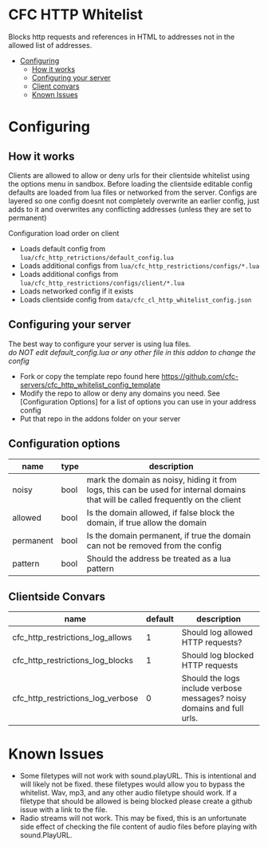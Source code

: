 # CFC HTTP Whitelist
Blocks http requests and references in HTML to addresses not in the allowed list of addresses.

* [Configuring](#configuring)
  * [How it works](##how-it-works)
  * [Configuring your server](##configuring-your-server)
  * [Client convars](##clientside-convars)
  * [Known Issues](#known-issues)

# Configuring 
## How it works
Clients are allowed to allow or deny urls for their clientside whitelist using the options menu in sandbox. Before loading the clientside editable config defaults are loaded from lua files or networked from the server.
Configs are layered so one config doesnt not completely overwrite an earlier config, just adds to it and overwrites any conflicting addresses (unless they are set to permanent)

Configuration load order on client
- Loads default config from `lua/cfc_http_retrictions/default_config.lua`
- Loads additional configs from `lua/cfc_http_restrictions/configs/*.lua`
- Loads additional configs from `lua/cfc_http_restrictions/configs/client/*.lua`
- Loads networked config if it exists
- Loads clientside config from `data/cfc_cl_http_whitelist_config.json`

## Configuring your server
The best way to configure your server is using lua files.   
*do NOT edit default_config.lua or any other file in this addon to change the config*

- Fork or copy the template repo found here https://github.com/cfc-servers/cfc_http_whitelist_config_template
- Modify the repo to allow or deny any domains you need. See [Configuration Options] for a list of options you can use in your address config 
- Put that repo in the addons folder on your server


## Configuration options
| name | type | description |
| ----- | ---- | --------------------------------------------------------------------------------------------------------------------------------- |
| noisy | bool | mark the domain as noisy, hiding it from logs, this can be used for internal domains that will be called frequently on the client |
| allowed|bool| Is the domain allowed, if false block the domain, if true allow the domain |
|permanent|bool|Is the domain permanent, if true the domain can not be removed from the config| 
|pattern|bool|Should the address be treated as a lua pattern|

## Clientside Convars
| name | default | description |
| ---- | ------- | ----------- |
| cfc_http_restrictions_log_allows | 1 | Should log allowed HTTP requests? |
| cfc_http_restrictions_log_blocks | 1 | Should log blocked HTTP requests |
| cfc_http_restrictions_log_verbose | 0 | Should the logs include verbose messages? noisy domains and full urls. |

# Known Issues
- Some filetypes will not work with sound.playURL. This is intentional and will likely not be fixed. these filetypes would allow you to bypass the whitelist.
Wav, mp3, and any other audio filetype should work. If a filetype that should be allowed is being blocked please create a github issue with a link to the file.
- Radio streams will not work. This may be fixed, this is an unfortunate side effect of checking the file content of audio files before playing with sound.PlayURL.
